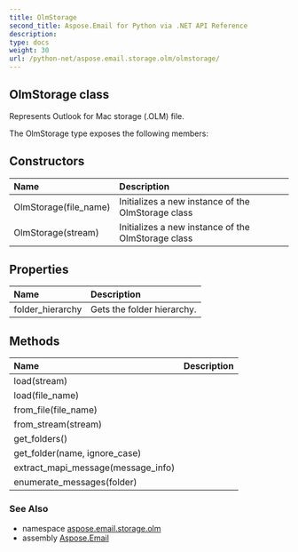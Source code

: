 ```yaml
---
title: OlmStorage
second_title: Aspose.Email for Python via .NET API Reference
description: 
type: docs
weight: 30
url: /python-net/aspose.email.storage.olm/olmstorage/
---
```


## OlmStorage class

Represents Outlook for Mac storage (.OLM) file.

The OlmStorage type exposes the following members:
## Constructors
| Name | Description |
| :- | :- |
|OlmStorage(file_name)|Initializes a new instance of the OlmStorage class|
|OlmStorage(stream)|Initializes a new instance of the OlmStorage class|
## Properties
| Name | Description |
| :- | :- |
|folder_hierarchy|Gets the folder hierarchy.|
## Methods
| Name | Description |
| :- | :- |
|load(stream)|  |
|load(file_name)|  |
|from_file(file_name)|  |
|from_stream(stream)|  |
|get_folders()|  |
|get_folder(name, ignore_case)|  |
|extract_mapi_message(message_info)|  |
|enumerate_messages(folder)|  |

### See Also

* namespace [aspose.email.storage.olm](/email/python-net/aspose.email.storage.olm/)
* assembly [Aspose.Email](/email/python-net/)

